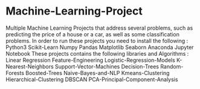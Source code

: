 # Machine-Learning-Project
Multiple Machine Learning Projects that address several problems, such as predicting the price of a house or a car, as well as some classification problems.
In order to run these projects you need to install the following  :
Python3
Scikit-Learn
Numpy
Pandas
Matplotlib
Seaborn
Anaconda
Jupyter
Notebook
These projects contains the following libraries and Algorithms : Linear Regression
Feature-Engineering
Logistic-Regression-Models
K-Nearest-Neighbors
Support-Vector-Machines
Decision-Trees
Random-Forests
Boosted-Trees
Naive-Bayes-and-NLP
Kmeans-Clustering
Hierarchical-Clustering
DBSCAN
PCA-Principal-Component-Analysis
